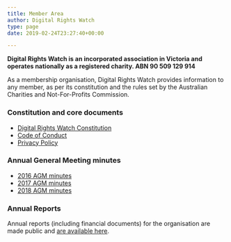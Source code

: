 ```yaml
---
title: Member Area
author: Digital Rights Watch
type: page
date: 2019-02-24T23:27:40+00:00

---
```

**Digital Rights Watch is an incorporated association in Victoria and operates nationally as a registered charity. ABN 90 509 129 914**

As a membership organisation, Digital Rights Watch provides information to any member, as per its constitution and the rules set by the Australian Charities and Not-For-Profits Commission.

### Constitution and core documents

  * [Digital Rights Watch Constitution][1]
  * [Code of Conduct][2]
  * [Privacy Policy][3]

### Annual General Meeting minutes

  * [2016 AGM minutes][4]
  * [2017 AGM minutes][5]
  * [2018 AGM minutes][6]

### Annual Reports

Annual reports (including financial documents) for the organisation are made public and [are available here][7].

 [1]: /wp-content/uploads/2019/01/DRW-Constitution-23-02-16.doc.pdf
 [2]: /wp-content/uploads/2019/01/Digital-Rights-Watch-Code-of-Conduct.pdf
 [3]: https://digitalrightswatch.org.au/privacy-policy/
 [4]: /wp-content/uploads/2019/02/2.-2016-08-Mar-DRW-AGM-Minutes.pdf
 [5]: /wp-content/uploads/2019/02/5.-2017-AGM-10-April.pdf
 [6]: /wp-content/uploads/2019/02/8.-2018-1-March-AGM.pdf
 [7]: https://digitalrightswatch.org.au/about/
